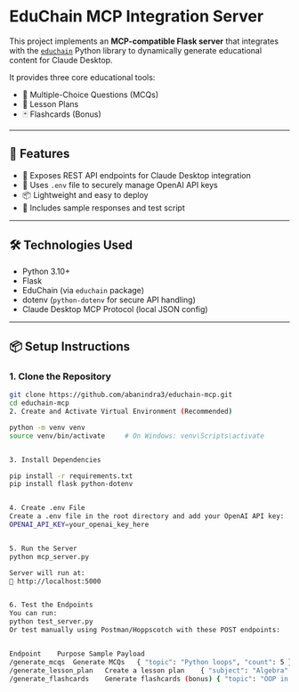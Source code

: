 # EduChain MCP Integration Server

This project implements an **MCP-compatible Flask server** that integrates with the [`educhain`](https://github.com/satvik314/educhain) Python library to dynamically generate educational content for Claude Desktop.

It provides three core educational tools:

- 🧠 Multiple-Choice Questions (MCQs)
- 📘 Lesson Plans
- 🃏 Flashcards (Bonus)

---

## 🚀 Features

- 📡 Exposes REST API endpoints for Claude Desktop integration
- 🔐 Uses `.env` file to securely manage OpenAI API keys
- 📦 Lightweight and easy to deploy
- 🧪 Includes sample responses and test script

---

## 🛠️ Technologies Used

- Python 3.10+
- Flask
- EduChain (via `educhain` package)
- dotenv (`python-dotenv` for secure API handling)
- Claude Desktop MCP Protocol (local JSON config)

---

## 📦 Setup Instructions

### 1. Clone the Repository

```bash
git clone https://github.com/abanindra3/educhain-mcp.git
cd educhain-mcp
2. Create and Activate Virtual Environment (Recommended)

python -m venv venv
source venv/bin/activate     # On Windows: venv\Scripts\activate


3. Install Dependencies

pip install -r requirements.txt
pip install flask python-dotenv


4. Create .env File
Create a .env file in the root directory and add your OpenAI API key:
OPENAI_API_KEY=your_openai_key_here


5. Run the Server
python mcp_server.py

Server will run at:
📍 http://localhost:5000


6. Test the Endpoints
You can run:
python test_server.py
Or test manually using Postman/Hoppscotch with these POST endpoints:


Endpoint	Purpose	Sample Payload
/generate_mcqs	Generate MCQs	{ "topic": "Python loops", "count": 5 }
/generate_lesson_plan	Create a lesson plan	{ "subject": "Algebra" }
/generate_flashcards	Generate flashcards (bonus)	{ "topic": "OOP in Java", "count": 6 }
